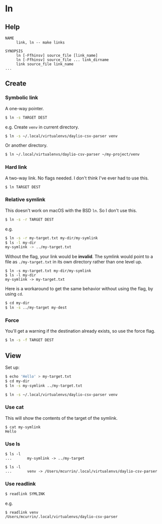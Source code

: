 # ln


## Help

```
NAME
     link, ln -- make links

SYNOPSIS
     ln [-Ffhinsv] source_file [link_name]
     ln [-Ffhinsv] source_file ... link_dirname
     link source_file link_name
...
```


## Create

### Symbolic link

A one-way pointer.

```sh
$ ln -s TARGET DEST
```

e.g. Create `venv` in current directory.

```sh
$ ln -s ~/.local/virtualenvs/daylio-csv-parser venv
```

Or another directory.

```sh
$ ln ~/.local/virtualenvs/daylio-csv-parser ~/my-project/venv
```

### Hard link

A two-way link. No flags needed. I don't think I've ever had to use this.

```sh
$ ln TARGET DEST
```

### Relative symlink

This doesn't work on macOS with the BSD `ln`. So I don't use this.

```sh
$ ln -s -r TARGET DEST
```

e.g.

```sh
$ ln -s -r my-target.txt my-dir/my-symlink
$ ls -l my-dir
my-symlink -> ../my-target.txt
```

Without the flag, your link would be **invalid**. The symlink would point to a file as `./my-target.txt` in its own directory rather than one level up.

```console
$ ln -s my-target.txt my-dir/my-symlink
$ ls -l my-dir
my-symlink -> my-target.txt
```

Here is a workaround to get the same behavior without using the flag, by using `cd`.

```sh
$ cd my-dir
$ ln -s ../my-target my-dest
```

### Force

You'll get a warning if the destination already exists, so use the force flag.

```sh
$ ln -s -f TARGET DEST
```


## View

Set up:

```sh
$ echo 'Hello' > my-target.txt
$ cd my-dir
$ ln -s my-symlink ../my-target.txt
```

```sh
$ ln -s ~/.local/virtualenvs/daylio-csv-parser venv
```


### Use cat

This will show the contents of the target of the symlink.

```console
$ cat my-symlink
Hello
```

### Use ls

```console
$ ls -l
...       my-symlink -> ../my-target
```

```console
$ ls -l
...       venv -> /Users/mcurrin/.local/virtualenvs/daylio-csv-parser
```


### Use readlink

```sh
$ readlink SYMLINK
```

e.g.

```console
$ readlink venv
/Users/mcurrin/.local/virtualenvs/daylio-csv-parser
```

